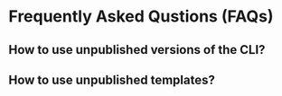 # Frequently Asked Qustions \(FAQs\)

## How to use unpublished versions of the CLI?



## How to use unpublished templates?
